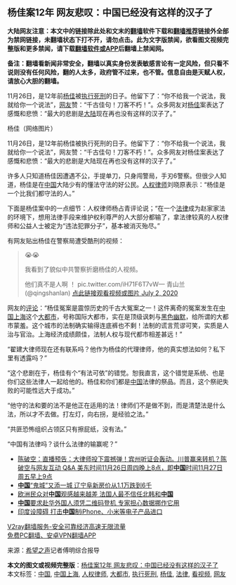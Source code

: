  <h2>杨佳案12年 网友悲叹：中国已经没有这样的汉子了</h2> <p class="notice"><b>大陆网友注意：本文中的链接除此处和文末的<a href="https://github.com/bannedbook/fanqiang" >翻墙</a>软件下载和<a href="https://github.com/killgcd/justmysocks/blob/master/README.md">翻墙推荐</a>链接外全部为禁网链接，未翻墙状态下打不开，请勿点击。此为文字版禁闻，欲看图文视频完整版和更多禁闻，请下载<a href="https://github.com/bannedbook/fanqiang">翻墙软件或APP</a>后翻墙上禁闻网。</p><p>备注：翻墙看新闻非常安全，翻墙以真实身份发表敏感言论有一定风险，但只看不说则没有任何风险，翻的人太多，政府管不过来，也不管。信息自由是天赋人权，请放心大胆的翻墙。</b></p>  <div class="entry"> <p id="summary">11月26日，是12年前<span class='wp_keywordlink'><a href="https://www.bannedbook.org/forum2/topic1456.html" title="电子书：京城刀客--杨佳" target="_blank">杨佳</a></span>被<a href="https://www.bannedbook.org/bnews/tag/%E6%89%A7%E8%A1%8C%E6%AD%BB%E5%88%91/" class="st_tag internal_tag" rel="tag" title="标签 执行死刑 下的日志">执行死刑</a>的日子。他留下了：“你不给我一个说法，我就给你一个说法”，<a href="https://www.bannedbook.org/bnews/tag/%e7%bd%91%e5%8f%8b/" class="st_tag internal_tag" rel="tag" title="标签 网友 下的日志">网友</a>赞：“千古佳句！刀客不朽！”。众多网友对<a href="https://www.bannedbook.org/bnews/tag/%e6%9d%a8%e4%bd%b3/" class="st_tag internal_tag" rel="tag" title="标签 杨佳 下的日志">杨佳</a>案表达了感慨和悲愤：“最大的悲剧是<span class='wp_keywordlink_affiliate'><a href="https://www.bannedbook.org/" title="大陆" target="_blank">大陆</a></span>现在再也没有这样的汉子了。”</p> <p id="conimg">杨佳（网络图片）</p> <p>11月26日，是12年前杨佳被执行死刑的日子。他留下了：“你不给我一个说法，我就给你一个说法”，网友赞：“千古佳句！刀客不朽！”。众多网友对杨佳案表达了感慨和悲愤：“最大的悲剧是大陆现在再也没有这样的汉子了。”</p> <p>许多人只知道杨佳因遭遇不公，手提单刀，只身闯警局，手刃6警察。但很少人知道，杨佳是在<span class='wp_keywordlink_affiliate'><a href="https://www.bannedbook.org/" title="中国" target="_blank">中国</a></span>大陆少有的懂法守法的好公民。<a href="https://www.bannedbook.org/bnews/tag/%e4%ba%ba%e6%9d%83%e5%be%8b%e5%b8%88/" class="st_tag internal_tag" rel="tag" title="标签 人权律师 下的日志">人权律师</a>刘晓原表示：“杨佳是一个比我们都守法的人。”</p>  <p>下面是杨佳案中的一点细节：人权律师杨占青评论说；“在一个<a href="https://www.bannedbook.org/bnews/tag/%e6%b3%95%e5%be%8b/" class="st_tag internal_tag" rel="tag" title="标签 法律 下的日志">法律</a>成为赵家家法的环境下，想用法律手段来维护权利尊严的人大部分都输了，拿法律较真的人权律师和公益人士被定为“违法犯罪分子”，基本被消灭殆尽。”</p> <p>有网友贴出杨佳在警察局遭受酷刑的视频：</p> <blockquote><p>😭😭</p> <p>我看到了貌似中共警察折磨杨佳的人视频。</p>  <p>他们真不是人啊 ！ pic.twitter.com/iH71F6T7vW— 青山兰 (@qingshanlan) <a href="https://twitter.com/qingshanlan/status/1278770610823467010?ref_src=twsrc%5Etfw">点此链接观看视频或图片 July 2, 2020</a></p></blockquote> <p>网友的<span class='wp_keywordlink_affiliate'><a href="https://www.bannedbook.org/bnews/comments/" title="新闻评论" target="_blank">评论</a></span>：“杨佳冤案是震惊历史的千古大冤案之一！这件离奇的冤案发生在<a href="https://www.bannedbook.org/bnews/tag/%E4%B8%AD%E5%9B%BD%E4%B8%8A%E6%B5%B7/" class="st_tag internal_tag" rel="tag" title="标签 中国上海 下的日志">中国上海</a>这个<a href="https://www.bannedbook.org/bnews/tag/%E5%A4%A7%E9%83%BD%E5%B8%82/" class="st_tag internal_tag" rel="tag" title="标签 大都市 下的日志">大都市</a>，号称国际大都市，实在是顶级讽刺与<span class='wp_keywordlink'><a href="https://www.bannedbook.org/forum2/topic933.html" title="《红色幽默与黑色幽默——人民中国史》" target="_blank">黑色幽默</a></span>，给所谓的大都市蒙羞。这个城市的法制确实输得连底裤也不剩！法制的谎言荒谬可笑，实质是人治与官治。上海经济成绩颇佳，法制人权与现代都市相差甚远！”</p> <p>“翟建大律师现在还有联系吗？他作为杨佳的代理律师，他的真实想法如何？私下里有透露吗？”</p> <p>“这个悲剧在于，杨佳有个“有法可依”的错觉。恕我直言，这个错觉是系统、也是你们这些法律人一起给他的。杨佳和你们都是<a href="https://www.bannedbook.org/bnews/tag/%E4%B8%AD%E5%9B%BD/" class="st_tag internal_tag" rel="tag" title="标签 中国 下的日志">中国</a>法律的祭品。而且，这个祭祀失败的可能性远大于成功。”</p>  <p>“他守的法和要的法不是他正在适用的法！律师们不是做不到，而是清楚法是什么法，所以才不去做。打左灯，向右拐，是经验之法。”</p> <p>“共匪恐怖组织占领区只有擦屁纸，没有法。”</p> <p>“中国有法律吗？谈什么法律的输赢呢？”</p> <ul class='op-related-articles' title='相关阅读'> <li><a href='https://www.bannedbook.org/bnews/cbnews/20201127/1437760.html' target='_blank'>陈破空：直播预告：大律师投下震撼弹！宾州听证会轰动。川普赢来转机？陈破空与网友互动 Q&amp;A 美东时间11月26日周四晚上8点，即<b>中国</b>时间11月27日周五早上9点</a></li> <li><a href='https://www.bannedbook.org/bnews/comments/20201127/1437758.html' target='_blank'><b>中国</b>“鬼城”又添一城 辽宁阜新房价从1.1万跌到6千</a></li> <li><a href='https://www.bannedbook.org/bnews/headline/20201127/1437745.html' target='_blank'>欧洲民众对<b>中国</b>观感越来越差 法国人最不信任北韩和<b>中国</b></a></li> <li><a href='https://www.bannedbook.org/bnews/headline/20201127/1437738.html' target='_blank'><b>中国</b>要求赴华外国人须凭二维码登机 专家担心数据挪作它用</a></li> <li><a href='https://www.bannedbook.org/bnews/cnnews/20201127/1437734.html' target='_blank'>印度设障碍 打击<b>中国</b>制iPhone、小米等电子产品进口</a></li> </ul> <p class="texttj"> <a href="https://www.bannedbook.org/forum23/topic22702.html" target="_blank">V2ray翻墙服务-安全可靠经济高速无限流量</a><br/> <a href="https://github.com/bannedbook/fanqiang/wiki/%E7%A6%81%E9%97%BB%E7%BD%91%E5%AE%89%E5%8D%93%E7%BF%BB%E5%A2%99%E6%96%B0%E9%97%BBAPP" target="_blank">免费PC翻墙、安卓VPN翻墙APP</a></p><p> 来源：<span class='wp_keywordlink_affiliate'><a href="https://www.soundofhope.org" title="希望之声" target="_blank">希望之声</a></span>记者傅明综合报导 </p> <a name='sharetosocial'></a>       <div><b>本文的图文或视频完整版</b>：<a href='https://www.bannedbook.org/bnews/cbnews/20201127/1437761.html'>杨佳案12年 网友悲叹：中国已经没有这样的汉子了</a></div>  </div><!--END ENTRY--> <div class="postfooter"> <div>本文标签：<a href="https://www.bannedbook.org/bnews/tag/%E4%B8%AD%E5%9B%BD/" rel="tag">中国</a>, <a href="https://www.bannedbook.org/bnews/tag/%E4%B8%AD%E5%9B%BD%E4%B8%8A%E6%B5%B7/" rel="tag">中国上海</a>, <a href="https://www.bannedbook.org/bnews/tag/%e4%ba%ba%e6%9d%83%e5%be%8b%e5%b8%88/" rel="tag">人权律师</a>, <a href="https://www.bannedbook.org/bnews/tag/%E5%A4%A7%E9%83%BD%E5%B8%82/" rel="tag">大都市</a>, <a href="https://www.bannedbook.org/bnews/tag/%E6%89%A7%E8%A1%8C%E6%AD%BB%E5%88%91/" rel="tag">执行死刑</a>, <a href="https://www.bannedbook.org/bnews/tag/%e6%9d%a8%e4%bd%b3/" rel="tag">杨佳</a>, <a href="https://www.bannedbook.org/bnews/tag/%e6%b3%95%e5%be%8b/" rel="tag">法律</a>, <a href="https://www.bannedbook.org/bnews/tag/%E7%9C%8B%E8%A7%86%E9%A2%91/" rel="tag">看视频</a>, <a href="https://www.bannedbook.org/bnews/tag/%e7%bd%91%e5%8f%8b/" rel="tag">网友</a></div>  </div><!--END POSTFOOTER--> 